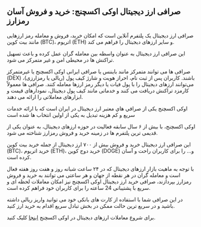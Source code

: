

## صرافی ارز دیجیتال اوکی اکسچنج: خرید و فروش آسان رمزارز

 
صرافی ارز دیجیتال یک پلتفرم آنلاین است که امکان خرید، فروش و معامله رمز ارزهایی مانند بیت‌ کوین (BTC)، اتریوم (ETH) و سایر ارزهای دیجیتال را فراهم می‌ کند.

این صرافی‌ ارز دیجیتال به‌ عنوان واسطه بین معامله گران عمل کرده و باعث تسهیل تراکنش‌ ها در محیطی امن و غیر متمرکز می شود.

صرافی‌ ها می‌ توانند متمرکز مانند بایننس یا صرافی ایرانی اوکی اکسچنج یا غیرمتمرکز (DEX) باشند. کاربران پس از ثبت‌ نام، احراز هویت و شارژ کیف پول (ریالی یا رمزارزی)، می‌توانند ارزهای دیجیتال را با پول فیات یا دیگر رمز ارزها معامله کنند. صرافی‌ ها معمولاً کارمزد تراکنش دریافت می‌ کنند و خدماتی مانند کیف پول دیجیتال، نمودارهای قیمت و ابزارهای معاملاتی را ارائه می‌ دهند.


اوکی اکسچنج یکی از صرافي هاي معتبر ارز ديجيتال در ایران است که با ارائه خدمات سریع و کم هزینه تبدیل به یکی از اولین انتخاب ها شده است
  

اوکی اکسچنج، با بیش از ۶ سال سابقه فعالیت در حوزه ارزهای دیجیتال، به عنوان یکی از قدیمی ترین پلتفرم ها در زمینه خرید و فروش رمزارز شناخته می شود.

این صرافی ارز دیجیتال خرید و فروش بیش از ۷۰۰ ارز دیجیتال از جمله خرید بیت کوین (BTC)، خرید اتریوم (ETH)، خرید دوج کوین (DOGE) و… را برای کاربران راحت و آسان کرده است.

با توجه به ماهیت بازار ارزهای دیجیتال که در ۲۴ ساعت شبانه روز و هفت روز هفته فعال است و معامله گران در هر نقطه از جهان و هر ساعتی می توانند به خرید و فروش رمزارز بپردازند، صرافی خرید ارز دیجیتال اوکی اکسچنج نیز امکان معاملات لحظه ای و سریع با پشتیبانی 24 ساعته را برای کاربران خود فراهم کرده است.

در این صرافی شما با استفاده از کارت های بانکی خود می توانید واریز ریالی داشته باشید و در سریع ترین حالت ممکن در بخش تبادل سریع اقدام به خرید ارز کنید.

برای شروع معاملات ارزهای دیجیتال در اوکی اکسچنج [اینجا](https://ok-ex.io/) کلیک کنید.
